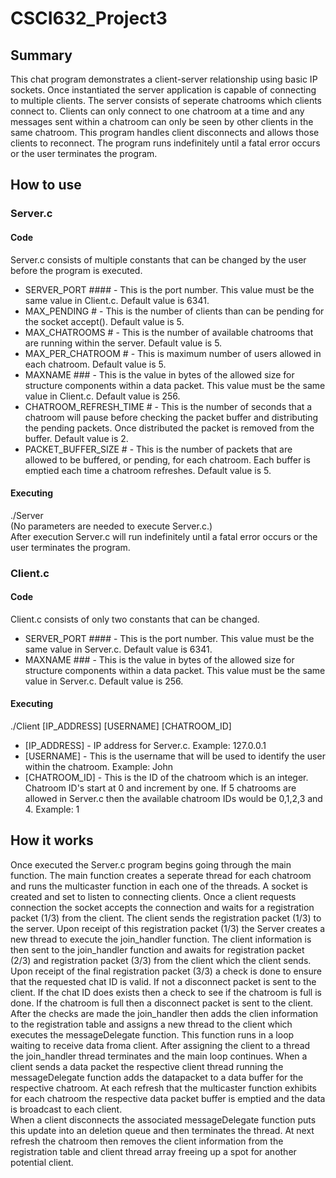 # CSCI632_Project3
<h2>Summary</h2>
This chat program demonstrates a client-server relationship using basic IP sockets. Once instantiated the server application is capable of connecting to multiple clients. The server consists of seperate chatrooms which clients connect to. Clients can only connect to one chatroom at a time and any messages sent within a chatroom can only be seen by other clients in the same chatroom. This program handles client disconnects and allows those clients to reconnect. The program runs indefinitely until a fatal error occurs or the user terminates the program.
<h2>How to use</h2>
<h3>Server.c</h3>
<h4>Code</h4>
Server.c consists of multiple constants that can be changed by the user before the program is executed.
<ul>
<li>SERVER_PORT #### - This is the port number. This value must be the same value in Client.c. Default value is 6341.</li>
<li>MAX_PENDING # - This is the number of clients than can be pending for the socket accept(). Default value is 5.</li>
<li>MAX_CHATROOMS # - This is the number of available chatrooms that are running within the server. Default value is 5.</li>
<li>MAX_PER_CHATROOM # - This is maximum number of users allowed in each chatroom. Default value is 5.</li>
<li>MAXNAME ### - This is the value in bytes of the allowed size for structure components within a data packet. This value must be the same value in Client.c. Default value is 256.</li>
<li>CHATROOM_REFRESH_TIME # - This is the number of seconds that a chatroom will pause before checking the packet buffer and distributing the pending packets. Once distributed the packet is removed from the buffer. Default value is 2.</li>
<li>PACKET_BUFFER_SIZE # - This is the number of packets that are allowed to be buffered, or pending, for each chatroom. Each buffer is emptied each time a chatroom refreshes. Default value is 5.</li>
 </ul>
<h4>Executing</h4>
./Server<br>
(No parameters are needed to execute Server.c.)<br>
After execution Server.c will run indefinitely until a fatal error occurs or the user terminates the program.
<h3>Client.c</h3>
<h4>Code</h4>
Client.c consists of only two constants that can be changed.
<ul>
<li>SERVER_PORT #### - This is the port number. This value must be the same value in Server.c. Default value is 6341.</li>
<li>MAXNAME ### - This is the value in bytes of the allowed size for structure components within a data packet. This value must be the same value in Server.c. Default value is 256.</li>
 </ul>
 <h4>Executing</h4>
 ./Client [IP_ADDRESS] [USERNAME] [CHATROOM_ID]<br>
 <ul>
 <li>[IP_ADDRESS] - IP address for Server.c. Example: 127.0.0.1</li>
 <li>[USERNAME] - This is the username that will be used to identify the user within the chatroom. Example: John</li>
 <li>[CHATROOM_ID] - This is the ID of the chatroom which is an integer. Chatroom ID's start at 0 and increment by one. If 5 chatrooms are allowed in Server.c then the available chatroom IDs would be 0,1,2,3 and 4. Example: 1</li>
</ul>
<h2>How it works</h2>
Once executed the Server.c program begins going through the main function. The main function creates a seperate thread for each chatroom and runs the multicaster function in each one of the threads. A socket is created and set to listen to connecting clients. Once a client requests connection the socket accepts the connection and waits for a registration packet (1/3) from the client. The client sends the registration packet (1/3) to the server. Upon receipt of this registration packet (1/3) the Server creates a new thread to execute the join_handler function. The client information is then sent to the join_handler function and awaits for registration packet (2/3) and registration packet (3/3) from the client which the client sends. Upon receipt of the final registration packet (3/3) a check is done to ensure that the requested chat ID is valid. If not a disconnect packet is sent to the client. If the chat ID does exists then a check to see if the chatroom is full is done. If the chatroom is full then a disconnect packet is sent to the client.<br> After the checks are made the join_handler then adds the clien information to the registration table and assigns a new thread to the client which executes the messageDelegate function. This function runs in a loop waiting to receive data froma client. After assigning the client to a thread the join_handler thread terminates and the main loop continues. When a client sends a data packet the respective client thread running the messageDelegate function adds the datapacket to a data buffer for the respective chatroom. At each refresh that the multicaster function exhibits for each chatroom the respective data packet buffer is emptied and the data is broadcast to each client.<br> When a client disconnects the associated messageDelegate function puts this update into an deletion queue and then terminates the thread. At next refresh the chatroom then removes the client information from the registration table and client thread array freeing up a spot for another potential client.
 
  
 
 
 
